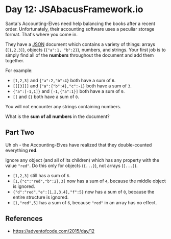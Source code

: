 # Day 12: JSAbacusFramework.io

Santa's Accounting-Elves need help balancing the books after a recent order. Unfortunately, their accounting software uses a peculiar storage format. That's where you come in.

They have a [JSON](http://json.org/) document which contains a variety of things: arrays (`[1,2,3]`), objects (`{"a":1, "b":2}`), numbers, and strings. Your first job is to simply find all of the **numbers** throughout the document and add them together.

For example:

- `[1,2,3]` and `{"a":2,"b":4}` both have a sum of `6`.
- `[[[3]]]` and `{"a":{"b":4},"c":-1}` both have a sum of `3`.
- `{"a":[-1,1]}` and `[-1,{"a":1}]` both have a sum of `0`.
- `[]` and `{}` both have a sum of `0`.

You will not encounter any strings containing numbers.

What is the **sum of all numbers** in the document?

## Part Two

Uh oh - the Accounting-Elves have realized that they double-counted everything **red**.

Ignore any object (and all of its children) which has any property with the value `"red"`. Do this only for objects (`{...}`), not arrays (`[...]`).

- `[1,2,3]` still has a sum of `6`.
- `[1,{"c":"red","b":2},3]` now has a sum of `4`, because the middle object is ignored.
- `{"d":"red","e":[1,2,3,4],"f":5}` now has a sum of `0`, because the entire structure is ignored.
- `[1,"red",5]` has a sum of `6`, because `"red"` in an array has no effect.

## References
- https://adventofcode.com/2015/day/12
